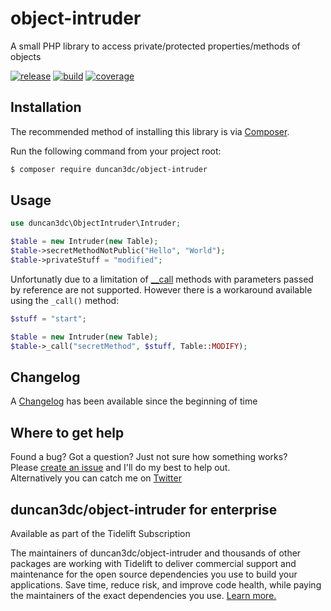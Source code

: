 # object-intruder
A small PHP library to access private/protected properties/methods of objects

[![release](https://poser.pugx.org/duncan3dc/object-intruder/version.svg)](https://packagist.org/packages/duncan3dc/object-intruder)
[![build](https://travis-ci.org/duncan3dc/object-intruder.svg?branch=master)](https://travis-ci.org/duncan3dc/object-intruder)
[![coverage](https://codecov.io/gh/duncan3dc/object-intruder/graph/badge.svg)](https://codecov.io/gh/duncan3dc/object-intruder)


## Installation

The recommended method of installing this library is via [Composer](//getcomposer.org/).

Run the following command from your project root:

```bash
$ composer require duncan3dc/object-intruder
```


## Usage

```php
use duncan3dc\ObjectIntruder\Intruder;

$table = new Intruder(new Table);
$table->secretMethodNotPublic("Hello", "World");
$table->privateStuff = "modified";
```

Unfortunatly due to a limitation of [__call](http://php.net/manual/en/language.oop5.overloading.php#object.call) methods with parameters passed by reference are not supported.
However there is a workaround available using the `_call()` method:
```php
$stuff = "start";

$table = new Intruder(new Table);
$table->_call("secretMethod", $stuff, Table::MODIFY);
```


## Changelog
A [Changelog](CHANGELOG.md) has been available since the beginning of time


## Where to get help
Found a bug? Got a question? Just not sure how something works?  
Please [create an issue](//github.com/duncan3dc/object-intruder/issues) and I'll do my best to help out.  
Alternatively you can catch me on [Twitter](https://twitter.com/duncan3dc)


## duncan3dc/object-intruder for enterprise

Available as part of the Tidelift Subscription

The maintainers of duncan3dc/object-intruder and thousands of other packages are working with Tidelift to deliver commercial support and maintenance for the open source dependencies you use to build your applications. Save time, reduce risk, and improve code health, while paying the maintainers of the exact dependencies you use. [Learn more.](https://tidelift.com/subscription/pkg/packagist-duncan3dc-object-intruder?utm_source=packagist-duncan3dc-object-intruder&utm_medium=referral&utm_campaign=readme)

